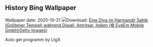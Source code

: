 ## History Bing Wallpaper
Wallpaper date: 2025-10-21
![](https://www.bing.com/th?id=OHR.DiyaDiwali_DE-DE9030345451_UHD.jpg&w=1000)Download: [Eine Diya im Harmandir Sahib (Goldener Tempel) während Diwali, Amritsar, Indien (© EyeEm Mobile GmbH/Getty Images)](https://www.bing.com/th?id=OHR.DiyaDiwali_DE-DE9030345451_UHD.jpg)

Auto get programm by LtgX
